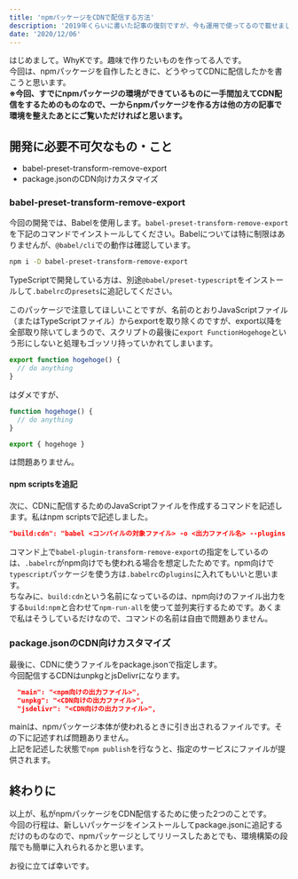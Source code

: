 ```yaml
---
title: 'npmパッケージをCDNで配信する方法'
description: '2019年くらいに書いた記事の復刻ですが、今も運用で使ってるので載せました'
date: '2020/12/06'
---
```


はじめまして。WhyKです。趣味で作りたいものを作ってる人です。  
今回は、npmパッケージを自作したときに、どうやってCDNに配信したかを書こうと思います。   
**※今回、すでにnpmパッケージの環境ができているものに一手間加えてCDN配信をするためのものなので、一からnpmパッケージを作る方は他の方の記事で環境を整えたあとにご覧いただければと思います。**

## 開発に必要不可欠なもの・こと
- babel-preset-transform-remove-export
- package.jsonのCDN向けカスタマイズ

### babel-preset-transform-remove-export
今回の開発では、Babelを使用します。`babel-preset-transform-remove-export`を下記のコマンドでインストールしてください。Babelについては特に制限はありませんが、`@babel/cli`での動作は確認しています。
``` bash
npm i -D babel-preset-transform-remove-export
```
TypeScriptで開発している方は、別途`@babel/preset-typescript`をインストールして`.babelrc`の`presets`に追記してください。

このパッケージで注意してほしいことですが、名前のとおりJavaScriptファイル（またはTypeScriptファイル）からexportを取り除くのですが、export以降を全部取り除いてしまうので、スクリプトの最後に`export FunctionHogehoge`という形にしないと処理もゴッソリ持っていかれてしまいます。
``` javascript
export function hogehoge() {
  // do anything
}
```
はダメですが、
``` javascript
function hogehoge() {
  // do anything
}

export { hogehoge }
```
は問題ありません。

#### npm scriptsを追記
次に、CDNに配信するためのJavaScriptファイルを作成するコマンドを記述します。私はnpm scriptsで記述しました。
``` json
"build:cdn": "babel <コンパイルの対象ファイル> -o <出力ファイル名> --plugins babel-plugin-transform-remove-export"
```
コマンド上で`babel-plugin-transform-remove-export`の指定をしているのは、`.babelrc`がnpm向けでも使われる場合を想定したためです。npm向けで`typescript`パッケージを使う方は`.babelrc`の`plugins`に入れてもいいと思います。  
ちなみに、`build:cdn`という名前になっているのは、npm向けのファイル出力をする`build:npm`と合わせて`npm-run-all`を使って並列実行するためです。あくまで私はそうしているだけなので、コマンドの名前は自由で問題ありません。

### package.jsonのCDN向けカスタマイズ
最後に、CDNに使うファイルをpackage.jsonで指定します。  
今回配信するCDNはunpkgとjsDelivrになります。
``` json
  "main": "<npm向けの出力ファイル>",
  "unpkg": "<CDN向けの出力ファイル>",
  "jsdelivr": "<CDN向けの出力ファイル>",
```
mainは、npmパッケージ本体が使われるときに引き出されるファイルです。その下に記述すれば問題ありません。  
上記を記述した状態で`npm publish`を行なうと、指定のサービスにファイルが提供されます。

## 終わりに
以上が、私がnpmパッケージをCDN配信するために使った2つのことです。  
今回の行程は、新しいパッケージをインストールしてpackage.jsonに追記するだけのものなので、npmパッケージとしてリリースしたあとでも、環境構築の段階でも簡単に入れられるかと思います。

お役に立てば幸いです。